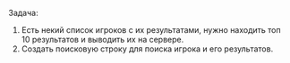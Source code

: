 Задача: 
1. Есть некий список игроков с их результатами, нужно находить топ 10 результатов и выводить их на сервере.
2. Создать поисковую строку для поиска игрока и его результатов. 